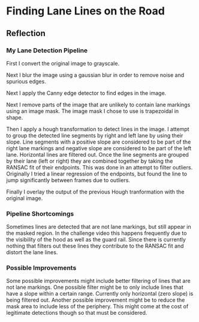 # **Finding Lane Lines on the Road** 

## Reflection

### My Lane Detection Pipeline

First I convert the original image to grayscale.  

[image1]: ./writeup/gray.jpg "Grayscale"

Next I blur the image using a gaussian blur in order to remove noise and spurious edges. 

[image2]: ./writeup/blurred.jpg "Blurred"

Next I apply the Canny edge detector to find edges in the image. 

[image3]: ./writeup/edges.jpg "Edges"

Next I remove parts of the image that are unlikely to contain lane markings using an image mask.  The image mask I chose to use is trapezoidal in shape.

[image4]: ./writeup/masked.jpg "Masked"

Then I apply a hough transformation to detect lines in the image.  I attempt to group the detected line segments by right and left lane by using their slope.  Line segments with a positive slope are considered to be part of the right lane markings and negative slope are considered to be part of the left lane.  Horizontal lines are filtered out.  Once the line segments are grouped by their lane (left or right) they are combined together by taking the RANSAC fit of their endpoints.  This was done in an attempt to filter outliers.  Originally I tried a linear regression of the endpoints, but found the line to jump significantly between frames due to outliers.

[image5]: ./writeup/lines.jpg "Lines"

Finally I overlay the output of the previous Hough tranformation with the original image.

[image6]: ./writeup/final.jpg "Final Overlay"


### Pipeline Shortcomings
Sometimes lines are detected that are not lane markings, but still appear in the masked region.  In the challenge video this happens frequently due to the visibility of the hood as well as the guard rail.  Since there is currently nothing that filters out these lines they contribute to the RANSAC fit and distort the lane lines. 

### Possible Improvements

Some possible improvements might include better filtering of lines that are not lane markings.  One possible filter might be to only include lines that have a slope within a certain range.  Currently only horizontal (zero slope) is being filtered out.  Another possible improvement might be to reduce the mask area to include less of the periphery.  This might come at the cost of legitimate detections though so that must be considered.  

